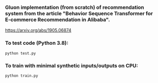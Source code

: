 ### Gluon implementation (from scratch) of recommendation system from the article "Behavior Sequence Transformer for E-commerce Recommendation in Alibaba". 

https://arxiv.org/abs/1905.06874

### To test code (Python 3.8):

```
python test.py
```
### To train with minimal synthetic inputs/outputs on CPU:

```
python train.py
```
